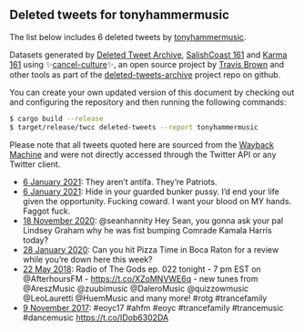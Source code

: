 ## Deleted tweets for tonyhammermusic

The list below includes 6 deleted tweets by
[tonyhammermusic](https://twitter.com/tonyhammermusic).



Datasets generated by [Deleted Tweet Archive](https://twitter.com/deletedtweet161), 
[SalishCoast 161](https://twitter.com/SalishCoastA) and [Karma 161](https://twitter.com/KarmaOneSixOne) 
using ✨[cancel-culture](https://github.com/travisbrown/cancel-culture)✨, an open source project by 
[Travis Brown](https://twitter.com/travisbrown) and other tools as part of the 
[deleted-tweets-archive](https://github.com/salcoast/deleted-tweets-archive/) project repo on github.

You can create your own updated version of this document by checking out and configuring the
repository and then running the following commands:

```bash
$ cargo build --release
$ target/release/twcc deleted-tweets --report tonyhammermusic
```

Please note that all tweets quoted here are sourced from the
[Wayback Machine](https://web.archive.org) and were not directly accessed through the Twitter API or
any Twitter client.

* [ 6 January 2021](https://web.archive.org/web/20210106224256/https://twitter.com/tonyhammermusic/status/1346948929687085056): They aren’t antifa. They’re Patriots.
* [ 6 January 2021](https://web.archive.org/web/20210106224416/https://twitter.com/tonyhammermusic/status/1346948824493920261): Hide in your guarded bunker pussy. I’d end your life given the opportunity. Fucking coward. I want your blood on MY hands. Faggot fuck.
* [18 November 2020](https://web.archive.org/web/20201118021704/https://twitter.com/tonyhammermusic/status/1328884794265120768): @seanhannity  Hey Sean, you gonna ask your pal Lindsey Graham why he was fist bumping Comrade Kamala Harris today?
* [28 January 2020](https://web.archive.org/web/20200128232747/https://twitter.com/tonyhammermusic/status/1221961345781968898): Can you hit Pizza Time in Boca Raton for a review while you’re down here this week?
* [22 May 2018](https://web.archive.org/web/20180522153306/https://twitter.com/tonyhammermusic/status/998949884291092481): Radio of The Gods ep. 022 tonight - 7 pm EST on @AfterhoursFM - https://t.co/XZoMNVWE6q - new tunes from @AreszMusic @zuubimusic @DaleroMusic @quizzowmusic @LeoLauretti @HuemMusic and many more! #rotg #trancefamily
* [ 9 November 2017](https://web.archive.org/web/20171109233424/https://twitter.com/tonyhammermusic/status/928767761450438656): #eoyc17 #ahfm #eoyc #trancefamily #trancemusic #dancemusic https://t.co/IDob6302DA
